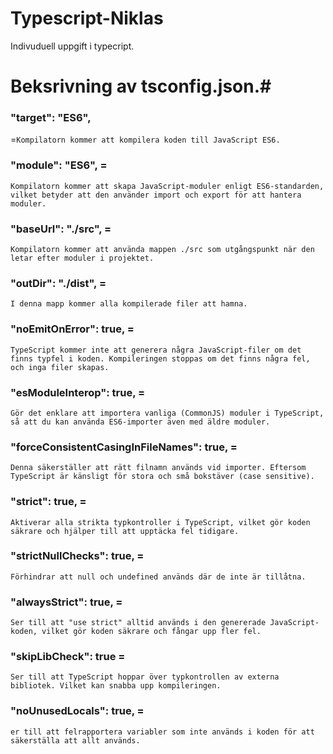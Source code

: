 # Typescript-Niklas
Indivuduell uppgift i typecript.

# Beksrivning av tsconfig.json.#

### "target": "ES6", 
=```` Kompilatorn kommer att kompilera koden till JavaScript ES6. ````

### "module": "ES6", =
````Kompilatorn kommer att skapa JavaScript-moduler enligt ES6-standarden, vilket betyder att den använder import och export för att hantera moduler.````

### "baseUrl": "./src", =
````Kompilatorn kommer att använda mappen ./src som utgångspunkt när den letar efter moduler i projektet.````

### "outDir": "./dist", =
````I denna mapp kommer alla kompilerade filer att hamna.````

### "noEmitOnError": true, =
````TypeScript kommer inte att generera några JavaScript-filer om det finns typfel i koden. Kompileringen stoppas om det finns några fel, och inga filer skapas.````

### "esModuleInterop": true, =
````Gör det enklare att importera vanliga (CommonJS) moduler i TypeScript, så att du kan använda ES6-importer även med äldre moduler.````

### "forceConsistentCasingInFileNames": true, =
````Denna säkerställer att rätt filnamn används vid importer. Eftersom TypeScript är känsligt för stora och små bokstäver (case sensitive).````

### "strict": true, =
````Aktiverar alla strikta typkontroller i TypeScript, vilket gör koden säkrare och hjälper till att upptäcka fel tidigare.````

### "strictNullChecks": true, =
````Förhindrar att null och undefined används där de inte är tillåtna.````

### "alwaysStrict": true, =
````Ser till att "use strict" alltid används i den genererade JavaScript-koden, vilket gör koden säkrare och fångar upp fler fel.````

### "skipLibCheck": true =
````Ser till att TypeScript hoppar över typkontrollen av externa bibliotek. Vilket kan snabba upp kompileringen.````

### "noUnusedLocals": true, =
````er till att felrapportera variabler som inte används i koden för att säkerställa att allt används.````
